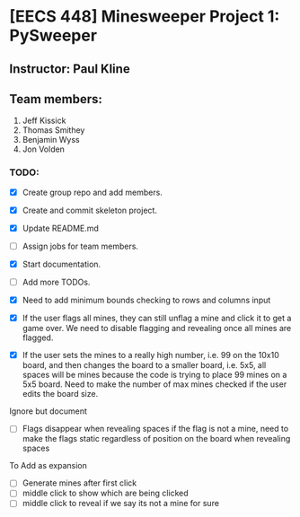 # [EECS 448] Minesweeper Project 1: PySweeper

## Instructor: Paul Kline

## Team members:

1. Jeff Kissick
2. Thomas Smithey
3. Benjamin Wyss
4. Jon Volden

### TODO:

- [x] Create group repo and add members.
- [x] Create and commit skeleton project.
- [X] Update README.md
- [ ] Assign jobs for team members.
- [x] Start documentation.
- [ ] Add more TODOs.

- [x] Need to add minimum bounds checking to rows and columns input
- [x] If the user flags all mines, they can still unflag a mine and click it to get a game over. We need to disable flagging and revealing once all mines are flagged.
- [x] If the user sets the mines to a really high number, i.e. 99 on the 10x10 board, and then changes the board to a smaller board, i.e. 5x5, all spaces will be mines because the code is trying to place 99 mines on a 5x5 board. Need to make the number of max mines checked if the user edits the board size.

Ignore but document
- [ ] Flags disappear when revealing spaces if the flag is not a mine, need to make the flags static             regardless of position on the board when revealing spaces 

To Add as expansion
- [ ] Generate mines after first click
- [ ] middle click to show which are being clicked
- [ ] middle click to reveal if we say its not a mine for sure